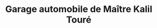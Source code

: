 ---
title: "Garage automobile de Maître Kalil Touré"
url: /forecariah/garage-automobile-de-maitre-kalil-toure/
shop: réparation de voitures
---